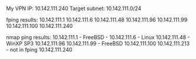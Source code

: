 My VPN IP: 10.142.111.240
Target subnet: 10.142.111.0/24

fping results:
10.142.111.1
10.142.111.6
10.142.111.48
10.142.111.96
10.142.111.99
10.142.111.100
10.142.111.240

nmap ping results:
10.142.111.1
	- FreeBSD
	- 
10.142.111.6
	- Linux
10.142.111.48
	- WinXP SP3
10.142.111.96
10.142.111.99
	- FreeBSD
10.142.111.100
10.142.111.213  - not in fping
10.142.111.240

